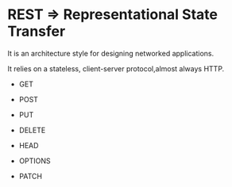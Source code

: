 # REST => Representational State Transfer

It is an architecture style for designing networked applications.

It relies on a stateless, client-server protocol,almost always HTTP.

- GET
- POST
- PUT
- DELETE

- HEAD
- OPTIONS
- PATCH
